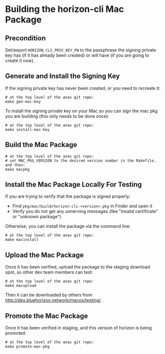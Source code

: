 # Building the horizon-cli Mac Package

## Precondition

Set/export `HORIZON_CLI_PRIV_KEY_PW` to the passphrase the signing private key has (if it has already been created) or will have (if you are going to create it now).

## Generate and Install the Signing Key

If the signing private key has never been created, or you need to recreate it:

```
# at the top level of the anax git repo:
make gen-mac-key
```

To install the signing private key on your Mac so you can sign the mac pkg you are building (this only needs to be done once):

```
# at the top level of the anax git repo:
make install-mac-key
```

## Build the Mac Package

```
# at the top level of the anax git repo:
# set MAC_PKG_VERSION to the desired version number in the Makefile, and then:
make macpkg
```

## Install the Mac Package Locally For Testing

If you are trying to verify that the package is signed properly:
- Find `pkg/mac/build/horizon-cli-<version>.pkg` in Finder and open it
- Verify you do not get any unnerving messages (like "invalid certificate" or "unknown package")

Otherwise, you can install the package via the command line:

```
# at the top level of the anax git repo:
make macinstall
```

## Upload the Mac Package

Once it has been verified, upload the package to the staging download spot, so other dev team members can test:

```
# at the top level of the anax git repo:
make macupload
```

Then it can be downloaded by others from http://pkg.bluehorizon.network/macos/testing/ .

## Promote the Mac Package

Once it has been verified in staging, and this version of horizon is being promoted:

```
# at the top level of the anax git repo:
make promote-mac-pkg
```
